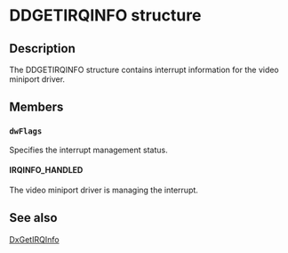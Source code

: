 # DDGETIRQINFO structure

## Description

The DDGETIRQINFO structure contains interrupt information for the video miniport driver.

## Members

### `dwFlags`

Specifies the interrupt management status.

#### IRQINFO_HANDLED

The video miniport driver is managing the interrupt.

## See also

[DxGetIRQInfo](https://learn.microsoft.com/windows/desktop/api/dxmini/nc-dxmini-pdx_getirqinfo)